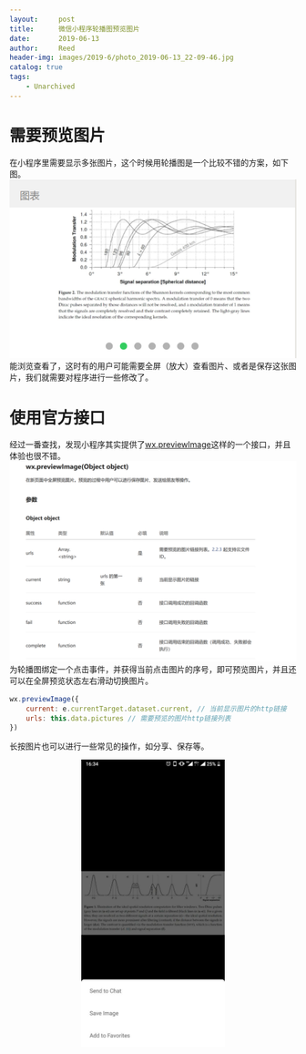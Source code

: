 ```yaml
---
layout:     post
title:      微信小程序轮播图预览图片
date:       2019-06-13
author:     Reed
header-img: images/2019-6/photo_2019-06-13_22-09-46.jpg
catalog: true
tags:
    - Unarchived
---
```

# 需要预览图片
在小程序里需要显示多张图片，这个时候用轮播图是一个比较不错的方案，如下图。
![](/images/2019-6/614162910.png)
能浏览查看了，这时有的用户可能需要全屏（放大）查看图片、或者是保存这张图片，我们就需要对程序进行一些修改了。
# 使用官方接口
经过一番查找，发现小程序其实提供了[wx.previewImage](https://developers.weixin.qq.com/miniprogram/dev/api/media/image/wx.previewImage.html)这样的一个接口，并且体验也很不错。
![](/images/2019-6/14163644.png)
为轮播图绑定一个点击事件，并获得当前点击图片的序号，即可预览图片，并且还可以在全屏预览状态左右滑动切换图片。
``` javascript
wx.previewImage({
    current: e.currentTarget.dataset.current, // 当前显示图片的http链接
    urls: this.data.pictures // 需要预览的图片http链接列表
})
```
长按图片也可以进行一些常见的操作，如分享、保存等。
<center>
    <img src="/images/2019-6/photo_2019-06-14_16-41-31.jpg" width="50%"/>
</center>